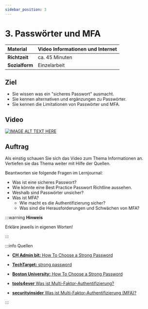 ```yaml
---
sidebar_position: 3
---
```


# 3. Passwörter und MFA

| **Material**   | Video Informationen und Internet              |
| :------------- | :-------------------------------------------- |
| **Richtzeit**  | ca. 45 Minuten                                |
| **Sozialform** | Einzelarbeit                                  |

## Ziel

* Sie wissen was ein "sicheres Passwort" ausmacht.
* Sie kennen alternativen und ergänzungen zu Passwörter.
* Sie kennen die Limitationen von Passwörter und MFA.

## Video

[![IMAGE ALT TEXT HERE](https://via.placeholder.com/600x400)](https://www.youtube.com/watch?v=k1BneeJTDcU&ab_channel=boburnham)

## Auftrag

Als einstig schauen Sie sich das Video zum Thema Informationen an. Vertiefen sie das Thema weiter mit Hilfe der Quellen.

Beantworten sie folgende Fragen im Lernjournal:

- Was ist eine sicheres Passwort?
 - Wie könnte eine Best Practice Passwort Richtline aussehen.
- Weshalb sind Passwörter unsicher?
- Was ist MFA?
  - Wie macht es die Authentifizierung sicher?
  - Was sind die Herausforderungen und Schwächen von MFA?


:::warning **Hinweis**

Erkläre jeweils in eigenen Worten!

:::

:::info Quellen

- [**CH Admin bit:** How To Choose a Strong Password](https://www.bit.admin.ch/bit/de/home/dokumentation/kundenzeitschrift-eisbrecher/eisbrecher-archiv/kundenzeitschrift-eisbrecher-ausgabe-75/self-service.html)

- [**TechTarget:** strong password](https://www.techtarget.com/searchenterprisedesktop/definition/strong-password)

- [**Boston University:** How To Choose a Strong Password](https://www.bu.edu/tech/support/information-security/security-for-everyone/how-to-choose-a-strong-password/)

- [**tools4ever** Was ist Multi-Faktor-Authentifizierung?](https://www.tools4ever.de/glossar/was-ist-multi-faktor-authentifizierung/)

- [**securityinsider** Was ist Multi-Faktor-Authentifizierung (MFA)?](https://security-insider.de/was-ist-multi-faktor-authentifizierung-mfa-a-631486/)


:::